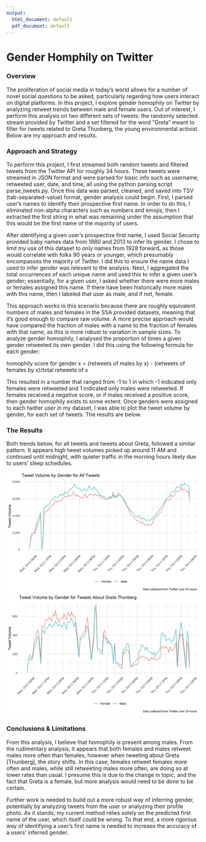 ```yaml
---
output:
  html_document: default
  pdf_document: default
---
```

# Gender Homphily on Twitter

### Overview

The proliferation of social media in today’s world allows for a number of novel social questions to be asked, particularly regarding how users interact on digital platforms. In this project, I explore gender homophily on Twitter by analyzing retweet trends between male and female users. Out of interest, I perform this analysis on two different sets of tweets: the randomly selected stream provided by Twitter and a set filtered for the word “Greta” meant to filter for tweets related to Greta Thunberg, the young environmental activist. Below are my approach and results.

### Approach and Strategy

To perform this project, I first streamed both random tweets and filtered tweets from the Twitter API for roughly 34 hours. These tweets were streamed in JSON format and were parsed for basic info such as username, retweeted user, date, and time, all using the python parsing script parse_tweets.py. Once this data was parsed, cleaned, and saved into TSV (tab-separated-value) format, gender analysis could begin. First, I parsed user’s names to identify their prospective first name. In order to do this, I eliminated non-alpha characters such as numbers and emojis, then I extracted the first string in what was remaining under the assumption that this would be the first name of the majority of users.

After identifying a given user’s prospective first name, I used Social Security provided baby names data from 1880 and 2013 to infer its gender. I chose to limit my use of this dataset to only names from 1928 forward, as those would correlate with folks 90 years or younger, which presumably encompasses the majority of Twitter. I did this to ensure the name data I used to infer gender was relevant to the analysis. Next, I aggregated the total occurrences of each unique name and used this to infer a given user’s gender; essentially, for a given user, I asked whether there were more males or females assigned this name. If there have been historically more males with this name, then I labeled that user as male, and if not, female. 

This approach works in this scenario because there are roughly equivalent numbers of males and females in the SSA provided datasets, meaning that it’s good enough to compare raw volume. A more precise approach would have compared the fraction of males with a name to the fraction of females with that name, as this is more robust to variation in sample sizes. To analyze gender homophily, I analysed the proportion of times a given gender retweeted its own gender. I did this using the following formula for each gender:

homophily score for gender x = (retweets of males by x) - (retweets of females by x)/total retweets of x

This resulted in a number that ranged from -1 to 1 in which -1 indicated only females were retweeted and 1 indicated only males were retweeted. If females received a negative score, or if males received a positive score, then gender homophily exists to some extent. Once genders were assigned to each twitter user in my dataset, I was able to plot the tweet volume by gender, for each set of tweets. The results are below.

### The Results

Both trends below, for all tweets and tweets about Greta, followed a similar pattern. It appears high tweet volumes picked up around 11 AM and continued until midnight, with quieter traffic in the morning hours likely due to users’ sleep schedules.

![All Tweets](https://github.com/miguelito34/mse_231/blob/master/mse231_a1/all_tweets_plot.jpeg)
![Filtered Tweets](https://github.com/miguelito34/mse_231/blob/master/mse231_a1/filtered_tweets_plot.jpeg)

### Conclusions & Limitations

From this analysis, I believe that homophily is present among males. From the rudimentary analysis, it appears that both females and males retweet males more often than females, however when tweeting about Greta [Thunberg], the story shifts. In this case, females retweet females more often and males, while still retweeting males more often, are doing so at lower rates than usual. I presume this is due to the change in topic, and the fact that Greta is a female, but more analysis would need to be done to be certain.

Further work is needed to build out a more robust way of inferring gender, potentially by analyzing tweets from the user or analyzing their profile photo. As it stands, my current method relies solely on the predicted first name of the user, which itself could be wrong. To that end, a more rigorous way of identifying a user’s first name is needed to increase the accuracy of a users’ inferred gender.

